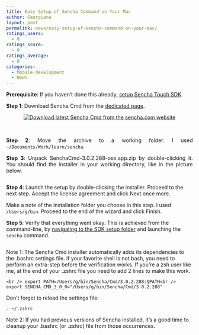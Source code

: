 ```yaml
---
title: Easy Setup of Sencha Command on Your Mac
author: Georgiana
layout: post
permalink: news/easy-setup-of-sencha-command-on-your-mac/
ratings_users:
  - 0
ratings_score:
  - 0
ratings_average:
  - 0
categories:
  - Mobile development
  - News
---
```

<p style="text-align: justify;">
  <strong>Prerequisite</strong>: If you haven&#8217;t done this already, <a title="Easy Setup of Sencha Touch SDK on Your Mac" href="http://www.tekkie.ro/mobile-development/easy-setup-of-sencha-touch-sdk-on-your-mac/">setup Sencha Touch SDK</a>.
</p>

<p style="text-align: justify;">
  <strong>Step 1</strong>: Download Sencha Cmd from the <a title="download latest Sencha Cmd" href="http://www.sencha.com/products/sencha-cmd/download">dedicated page</a>.
</p>

<p style="text-align: center;">
  <a href="http://i2.wp.com/www.tekkie.ro/wp-content/uploads/2013/02/download-sencha-cmd.png"><img class="aligncenter size-medium wp-image-350" title="download-sencha-cmd" src="http://i2.wp.com/www.tekkie.ro/wp-content/uploads/2013/02/download-sencha-cmd-300x205.png?fit=300%2C205" alt="Download latest Sencha Cmd from the sencha.com website" data-recalc-dims="1" /></a>
</p>

<p style="text-align: justify;">
  &nbsp;
</p>

<p style="text-align: justify;">
  <strong>Step 2</strong>: Move the archive to a working folder. I used <code>~/Documents/Work/learn/sencha</code>.
</p>

<p style="text-align: justify;">
  <strong>Step 3</strong>: Unpack SenchaCmd-3.0.2.288-osx.app.zip by double-clicking it. You should find the installer in your working directory, like in the picture below.
</p>

<p style="text-align: justify;">
  <a href="http://i0.wp.com/www.tekkie.ro/wp-content/uploads/2013/02/sencha-cmd-installer.png"><img class="aligncenter size-medium wp-image-353" title="sencha-cmd-installer" src="http://i0.wp.com/www.tekkie.ro/wp-content/uploads/2013/02/sencha-cmd-installer-300x221.png?fit=300%2C221" alt="" data-recalc-dims="1" /></a>
</p>

**Step 4**: Launch the setup by double-clicking the installer. Proceed to the next step. Accept the license agreement and click Next once more.

[<img class="aligncenter size-medium wp-image-354" title="sencha-cmd-installation-directory" src="http://i1.wp.com/www.tekkie.ro/wp-content/uploads/2013/02/sencha-cmd-installation-directory-300x228.png?fit=300%2C228" alt="" data-recalc-dims="1" />][1]  
Make a note of the installation folder you choose in this step. I used `/Users/g/bin`. Proceed to the end of the wizard and click Finish.

**Step 5**: Verify that everything went okay. This is achieved from the command-line, by [navigating to the SDK setup folder][2] and launching the `sencha` command.

[<img class="aligncenter size-medium wp-image-359" title="verify-sencha-command" src="http://i1.wp.com/www.tekkie.ro/wp-content/uploads/2013/02/verify-sencha-command-300x221.png?fit=300%2C221" alt="" data-recalc-dims="1" />][3]

Note 1: The Sencha Cmd installer automatically adds its dependencies to the .bashrc settings file. if your favorite shell is not bash, you need to perform an extra-step before the verification works. If you&#8217;re a zsh user like me, at the end of your .zshrc file you need to add 2 lines to make this work.

[<img class="aligncenter size-full wp-image-360" title="zshrc path additions" src="http://i2.wp.com/www.tekkie.ro/wp-content/uploads/2013/02/zshrc.png?fit=525%2C129" alt="" data-recalc-dims="1" />][4]`<br />
export PATH=/Users/g/bin/Sencha/Cmd/3.0.2.288:$PATH<br />
export SENCHA_CMD_3_0_0="/Users/g/bin/Sencha/Cmd/3.0.2.288"`

Don&#8217;t forget to reload the settings file:

`. ~/.zshrc`

Note 2: If you had previous versions of Sencha installed, it&#8217;s a good time to cleanup your .bashrc (or .zshrc) file from those occurrences.

 [1]: http://i1.wp.com/www.tekkie.ro/wp-content/uploads/2013/02/sencha-cmd-installation-directory.png
 [2]: http://www.tekkie.ro/mobile-development/easy-setup-of-sencha-touch-sdk-on-your-mac/ "Easy Setup of Sencha Touch SDK on Your Mac"
 [3]: http://i2.wp.com/www.tekkie.ro/wp-content/uploads/2013/02/verify-sencha-command.png
 [4]: http://i2.wp.com/www.tekkie.ro/wp-content/uploads/2013/02/zshrc.png
